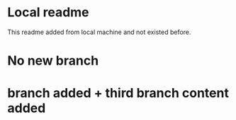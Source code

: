 # Local readme
This readme added from local machine and not existed before.

# No new branch
# branch added + third branch content added